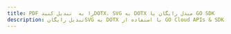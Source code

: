 ---title: PDF را به  تبدیل کنیدDOTX، SVG به DOTX مبدل رایگان یا GO SDKdescription: تبدیل رایگانSVG به DOTX با استفاده از GO Cloud APIs & SDK همچنین اسناد PDF را در Cloud ایجاد، ویرایش و رندر کنید.---
